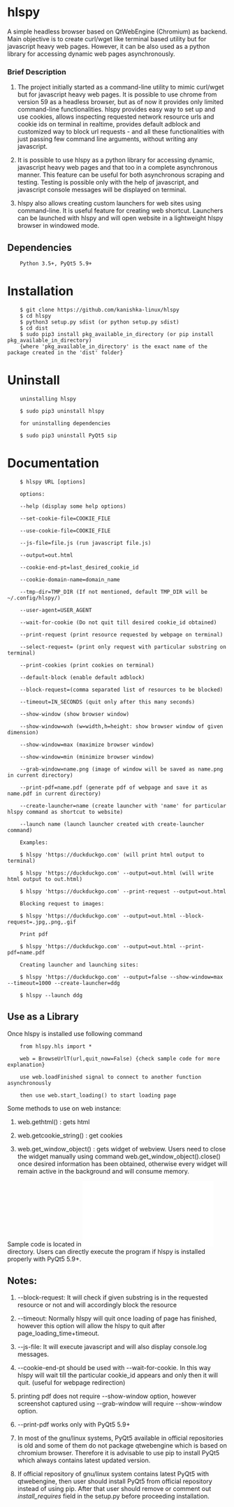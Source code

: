 # hlspy

A simple headless browser based on QtWebEngine (Chromium) as backend. Main objective is to create curl/wget like terminal based utility but for javascript heavy web pages. However, it can be also used as a python library for accessing dynamic web pages asynchronously.

### Brief Description

1. The project initially started as a command-line utility to mimic curl/wget but for javascript heavy web pages. It is possible to use chrome from version 59 as a headless browser, but as of now it provides only limited command-line functionalities. hlspy provides easy way to set up and use cookies, allows inspecting requested network resource urls and cookie ids on terminal in realtime, provides default adblock and customized way to block url requests - and all these functionalities with just passing few command line arguments, without writing any javascript. 

2. It is possible to use hlspy as a python library for accessing dynamic, javascript heavy web pages and that too in a complete asynchronous manner. This feature can be useful for both asynchronous scraping and testing. Testing is possible only with the help of javascript, and javascript console messages will be displayed on terminal. 

3. hlspy also allows creating custom launchers for web sites using command-line. It is useful feature for creating web shortcut. Launchers can be launched with hlspy and will open website in a lightweight hlspy browser in windowed mode.

## Dependencies

		Python 3.5+, PyQt5 5.9+
		
# Installation

		$ git clone https://github.com/kanishka-linux/hlspy
		$ cd hlspy
		$ python3 setup.py sdist (or python setup.py sdist)
		$ cd dist
		$ sudo pip3 install pkg_available_in_directory (or pip install pkg_available_in_directory) 
        {where 'pkg_available_in_directory' is the exact name of the package created in the 'dist' folder}
			
# Uninstall
		
		uninstalling hlspy
		
		$ sudo pip3 uninstall hlspy 
		
		for uninstalling dependencies
		
		$ sudo pip3 uninstall PyQt5 sip
		
# Documentation

		$ hlspy URL [options]
		
		options:
		
		--help (display some help options)
		
		--set-cookie-file=COOKIE_FILE
				
		--use-cookie-file=COOKIE_FILE
		
		--js-file=file.js (run javascript file.js)
		
		--output=out.html
		
		--cookie-end-pt=last_desired_cookie_id
		
		--cookie-domain-name=domain_name
		
		--tmp-dir=TMP_DIR (If not mentioned, default TMP_DIR will be ~/.config/hlspy/)
		
		--user-agent=USER_AGENT
		
		--wait-for-cookie (Do not quit till desired cookie_id obtained)
		
		--print-request (print resource requested by webpage on terminal)
		
		--select-request= (print only request with particular substring on terminal)
		
		--print-cookies (print cookies on terminal)
		
		--default-block (enable default adblock)
		
		--block-request=(comma separated list of resources to be blocked)
		
		--timeout=IN_SECONDS (quit only after this many seconds)
		
		--show-window (show browser window)
		
		--show-window=wxh (w=width,h=height: show browser window of given dimension)
		
		--show-window=max (maximize browser window)
		
		--show-window=min (minimize browser window)
		
		--grab-window=name.png (image of window will be saved as name.png in current directory)
		
		--print-pdf=name.pdf (generate pdf of webpage and save it as name.pdf in current directory)
		
		--create-launcher=name (create launcher with 'name' for particular hlspy command as shortcut to website)
		
		--launch name (launch launcher created with create-launcher command)
		
		Examples:
		
		$ hlspy 'https://duckduckgo.com' (will print html output to terminal)
		
		$ hlspy 'https://duckduckgo.com' --output=out.html (will write html output to out.html)
		
		$ hlspy 'https://duckduckgo.com' --print-request --output=out.html
		
		Blocking request to images:
		
		$ hlspy 'https://duckduckgo.com' --output=out.html --block-request=.jpg,.png,.gif
		
		Print pdf
		
		$ hlspy 'https://duckduckgo.com' --output=out.html --print-pdf=name.pdf
		
		Creating launcher and launching sites:
		
		$ hlspy 'https://duckduckgo.com' --output=false --show-window=max --timeout=1000 --create-launcher=ddg
		
		$ hlspy --launch ddg
		
## Use as a Library

Once hlspy is installed use following command

		from hlspy.hls import *
		
		web = BrowseUrlT(url,quit_now=False) {check sample code for more explanation}
		
		use web.loadFinished signal to connect to another function asynchronously
		
		then use web.start_loading() to start loading page
		
Some methods to use on web instance:
		
1. web.gethtml() : gets html
		
2. web.getcookie_string() : get cookies
		
3. web.get_window_object() : gets widget of webview. Users need to close the widget manually using command web.get_window_object().close() once desired information has been obtained, otherwise every widget will remain active in the background and will consume memory.

Sample code is located in ![sample](/sample/sample_async.py) directory. Users can directly execute the program if hlspy is installed properly with PyQt5 5.9+.
		

		
## Notes:

1. --block-request: It will check if given substring is in the requested resource or not and will accordingly block the resource

2. --timeout: Normally hlspy will quit once loading of page has finished, however this option will allow the hlspy to quit after page_loading_time+timeout.   

3. --js-file: It will execute javascript and will also display console.log messages.

4. --cookie-end-pt should be used with --wait-for-cookie. In this way hlspy will wait till the particular cookie_id appears and only then it will quit. (useful for webpage redirection)

5. printing pdf does not require --show-window option, however screenshot captured using --grab-window will require --show-window option.

6. --print-pdf works only with PyQt5 5.9+

7. In most of the gnu/linux systems, PyQt5 available in official repositories is old and some of them do not package qtwebengine which is based on chromium browser. Therefore it is advisable to use pip to install PyQt5 which always contains latest updated version. 

8. If official repository of gnu/linux system contains latest PyQt5 with qtwebengine, then user should install PyQt5 from official repository instead of using pip. After that user should remove or comment out *install_requires* field in the setup.py before proceeding installation.
